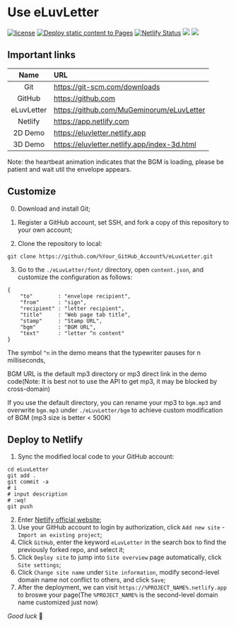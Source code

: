 # Use eLuvLetter
[![license](https://img.shields.io/github/license/MuGeminorum/eLuvLetter.svg)](https://github.com/MuGeminorum/eLuvLetter/blob/master/LICENSE)
[![Deploy static content to Pages](https://github.com/MuGeminorum/eLuvLetter/actions/workflows/static.yml/badge.svg?branch=main)](https://github.com/MuGeminorum/eLuvLetter/actions/workflows/static.yml)
[![Netlify Status](https://api.netlify.com/api/v1/badges/712880d1-1b1f-4500-a50f-16433c31d130/deploy-status)](https://app.netlify.com/sites/eluvletter/deploys)
[![](https://img.shields.io/badge/bilibili-BV1DV4y1c77c-fc8bab.svg)](https://www.bilibili.com/video/BV1DV4y1c77c)
[![](https://img.shields.io/badge/ModelScope-eluvletter-624aff.svg)](https://www.modelscope.cn/studios/MuGeminorum/eluvletter)

## Important links
|    Name    | URL                                            |
| :--------: | :--------------------------------------------- |
|    Git     | <https://git-scm.com/downloads>                |
|   GitHub   | <https://github.com>                           |
| eLuvLetter | <https://github.com/MuGeminorum/eLuvLetter>    |
|  Netlify   | <https://app.netlify.com>                      |
|  2D Demo   | <https://eluvletter.netlify.app>               |
|  3D Demo   | <https://eluvletter.netlify.app/index-3d.html> |

Note: the heartbeat animation indicates that the BGM is loading, please be patient and wait util the envelope appears.

## Customize

0. Download and install Git;

1. Register a GitHub account, set SSH, and fork a copy of this repository to your own account;

2. Clone the repository to local:
```
git clone https://github.com/%Your_GitHub_Account%/eLuvLetter.git
```

3. Go to the `./eLuvLetter/font/` directory, open `content.json`, and customize the configuration as follows:

```
{
    "to"        : "envelope recipient",
    "from"      : "sign",
    "recipient" : "letter recipient",
    "title"     : "Web page tab title",
    "stamp"     : "Stamp URL",
    "bgm"       : "BGM URL",
    "text"      : "letter ^n content"
}
```

The symbol `^n` in the demo means that the typewriter pauses for n milliseconds,

BGM URL is the default mp3 directory or mp3 direct link in the demo code(Note: It is best not to use the API to get mp3, it may be blocked by cross-domain)

If you use the default directory, you can rename your mp3 to `bgm.mp3` and overwrite `bgm.mp3` under `./eLuvLetter/bgm` to achieve custom modification of BGM (mp3 size is better < 500K)

## Deploy to Netlify
1. Sync the modified local code to your GitHub account:
```
cd eLuvLetter
git add .
git commit -a
# i
# input description
# :wq!
git push
```
2. Enter [Netlify official website](https://app.netlify.com);
3. Use your GitHub account to login by authorization, click `Add new site` - `Import an existing project`;
4. Click `GitHub`, enter the keyword `eLuvLetter` in the search box to find the previously forked repo, and select it;
5. Click `Deploy site` to jump into `Site overview` page automatically, click `Site settings`;
6. Click `Change site name` under `Site information`, modify second-level domain name not conflict to others, and click `Save`;
7. After the deployment, we can visit `https://%PROJECT_NAME%.netlify.app` to broswe your page(The `%PROJECT_NAME%` is the second-level domain name customized just now)

*Good luck* 💖
